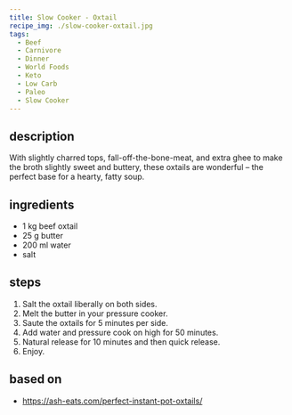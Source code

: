 ```yaml
---
title: Slow Cooker - Oxtail
recipe_img: ./slow-cooker-oxtail.jpg
tags:
  - Beef
  - Carnivore
  - Dinner
  - World Foods
  - Keto
  - Low Carb
  - Paleo
  - Slow Cooker
---
```


## description

With slightly charred tops, fall-off-the-bone-meat, and extra ghee to make the broth slightly sweet and buttery, these oxtails are wonderful – the perfect base for a hearty, fatty soup.

## ingredients

- 1 kg beef oxtail
- 25 g butter
- 200 ml water
- salt

## steps

1. Salt the oxtail liberally on both sides.
2. Melt the butter in your pressure cooker.
3. Saute the oxtails for 5 minutes per side.
4. Add water and pressure cook on high for 50 minutes.
5. Natural release for 10 minutes and then quick release.
6. Enjoy.

## based on

- https://ash-eats.com/perfect-instant-pot-oxtails/
